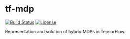 # tf-mdp

[![Build Status](https://travis-ci.org/felipessalvatore/tf-mdp.svg?branch=master)](https://travis-ci.org/felipessalvatore/tf-mdp)
[![License](https://img.shields.io/github/license/mashape/apistatus.svg?maxAge=2592000)](https://github.com/felipessalvatore/tf-mdp/blob/master/LICENSE)

Representation and solution of hybrid MDPs in TensorFlow.
